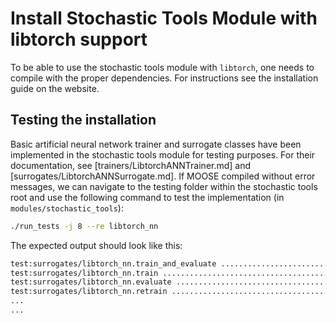 # Install Stochastic Tools Module with libtorch support

To be able to use the stochastic tools module with `libtorch`, one needs to compile
with the proper dependencies. For instructions see the installation guide on the
website.

## Testing the installation

Basic artificial neural network trainer and surrogate classes have been implemented in the stochastic tools
module for testing purposes. For their documentation, see
[trainers/LibtorchANNTrainer.md] and [surrogates/LibtorchANNSurrogate.md].
If MOOSE compiled without error messages, we can
navigate to the testing folder within the stochastic tools root
and use the following command to test the implementation (in `modules/stochastic_tools`):

```bash
./run_tests -j 8 --re libtorch_nn
```

The expected output should look like this:

```bash
test:surrogates/libtorch_nn.train_and_evaluate ............................................................ OK
test:surrogates/libtorch_nn.train ......................................................................... OK
test:surrogates/libtorch_nn.evaluate ...................................................................... OK
test:surrogates/libtorch_nn.retrain ....................................................................... OK
...
...
```
